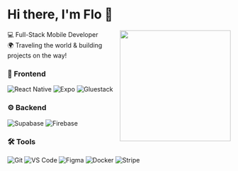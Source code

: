 # Hi there, I'm Flo 👋
<img align='right' src="https://media2.giphy.com/media/v1.Y2lkPTc5MGI3NjExYmgwOTF0bXhhbnBjZTlucWZtdzk0YmRiNzZpYnE0dHhnYWJteHl4cSZlcD12MV9pbnRlcm5hbF9naWZfYnlfaWQmY3Q9cw/07MiismGCnKMWYiWGy/giphy.gif" width="250">

💻 Full-Stack Mobile Developer  
🌍 Traveling the world & building projects on the way!

### 🎨 Frontend  
![React Native](https://img.shields.io/badge/React_Native-61DAFB?style=for-the-badge&logo=react&logoColor=black)
![Expo](https://img.shields.io/badge/Expo-000020?style=for-the-badge&logo=expo&logoColor=white)
![Gluestack](https://img.shields.io/badge/Gluestack_UI-6C63FF?style=for-the-badge&logo=react&logoColor=white)

### ⚙️ Backend  
![Supabase](https://img.shields.io/badge/Supabase-3ECF8E?style=for-the-badge&logo=supabase&logoColor=white)
![Firebase](https://img.shields.io/badge/Firebase-FFCA28?style=for-the-badge&logo=firebase&logoColor=black)

### 🛠️ Tools  
![Git](https://img.shields.io/badge/Git-F05032?style=for-the-badge&logo=git&logoColor=white)
![VS Code](https://img.shields.io/badge/VS_Code-007ACC?style=for-the-badge&logo=visual-studio-code&logoColor=white)
![Figma](https://img.shields.io/badge/Figma-F24E1E?style=for-the-badge&logo=figma&logoColor=white)
![Docker](https://img.shields.io/badge/Docker-2496ED?style=for-the-badge&logo=docker&logoColor=white)
![Stripe](https://img.shields.io/badge/Stripe-008CDD?style=for-the-badge&logo=stripe&logoColor=white)

<!--
**flhember/flhember** is a ✨ _special_ ✨ repository because its `README.md` (this file) appears on your GitHub profile.

Here are some ideas to get you started:

- 🔭 I’m currently working on ...
- 🌱 I’m currently learning ...
- 👯 I’m looking to collaborate on ...
- 🤔 I’m looking for help with ...
- 💬 Ask me about ...
- 📫 How to reach me: ...
- 😄 Pronouns: ...
- ⚡ Fun fact: ...
-->
